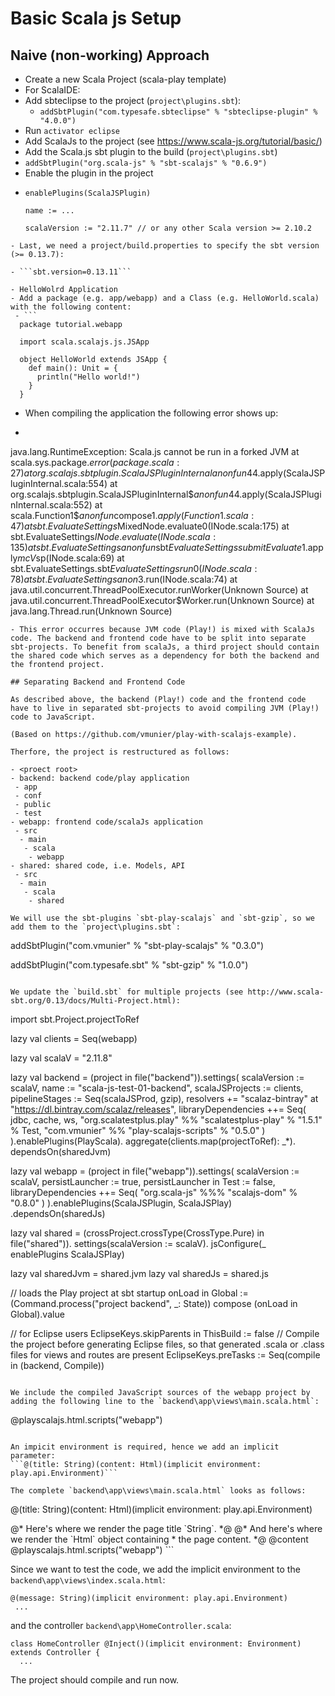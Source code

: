 # Basic Scala js Setup 

## Naive (non-working) Approach
- Create a new Scala Project (scala-play template)
- For ScalaIDE:
 - Add sbteclipse to the project (`project\plugins.sbt`):
   - ```addSbtPlugin("com.typesafe.sbteclipse" % "sbteclipse-plugin" % "4.0.0")```
 -  Run `activator eclipse`
- Add ScalaJs to the project (see https://www.scala-js.org/tutorial/basic/)
 - Add the Scala.js sbt plugin to the build (`project\plugins.sbt`)
  - ```addSbtPlugin("org.scala-js" % "sbt-scalajs" % "0.6.9")```
 - Enable the plugin in the project
  - ```
    enablePlugins(ScalaJSPlugin)

    name := ...

    scalaVersion := "2.11.7" // or any other Scala version >= 2.10.2
  ```
 - Last, we need a project/build.properties to specify the sbt version (>= 0.13.7):
 
  - ```sbt.version=0.13.11```
 
 - HelloWolrd Application
  - Add a package (e.g. app/webapp) and a Class (e.g. HelloWorld.scala) with the following content:
   - ```
    package tutorial.webapp
    
    import scala.scalajs.js.JSApp
    
    object HelloWorld extends JSApp {
      def main(): Unit = {
        println("Hello world!")
      }
    }
   ```
- When compiling the application the following error shows up:
 - ```
  java.lang.RuntimeException: Scala.js cannot be run in a forked JVM
        at scala.sys.package$.error(package.scala:27)
        at org.scalajs.sbtplugin.ScalaJSPluginInternal$$anonfun$44.apply(ScalaJSPluginInternal.scala:554)
        at org.scalajs.sbtplugin.ScalaJSPluginInternal$$anonfun$44.apply(ScalaJSPluginInternal.scala:552)
        at scala.Function1$$anonfun$compose$1.apply(Function1.scala:47)
        at sbt.EvaluateSettings$MixedNode.evaluate0(INode.scala:175)
        at sbt.EvaluateSettings$INode.evaluate(INode.scala:135)
        at sbt.EvaluateSettings$$anonfun$sbt$EvaluateSettings$$submitEvaluate$1.apply$mcV$sp(INode.scala:69)
        at sbt.EvaluateSettings.sbt$EvaluateSettings$$run0(INode.scala:78)
        at sbt.EvaluateSettings$$anon$3.run(INode.scala:74)
        at java.util.concurrent.ThreadPoolExecutor.runWorker(Unknown Source)
        at java.util.concurrent.ThreadPoolExecutor$Worker.run(Unknown Source)
        at java.lang.Thread.run(Unknown Source)
 ```
 - This error occurres because JVM code (Play!) is mixed with ScalaJs code. The backend and frontend code have to be split into separate sbt-projects. To benefit from scalaJs, a third project should contain the shared code which serves as a dependency for both the backend and the frontend project.
 
 ## Separating Backend and Frontend Code
 
 As described above, the backend (Play!) code and the frontend code have to live in separated sbt-projects to avoid compiling JVM (Play!) code to JavaScript.
 
(Based on https://github.com/vmunier/play-with-scalajs-example).

Therfore, the project is restructured as follows:

- <proect root>
 - backend: backend code/play application
  - app
  - conf
  - public
  - test
 - webapp: frontend code/scalaJs application
  - src
   - main
    - scala
     - webapp
 - shared: shared code, i.e. Models, API
  - src
   - main
    - scala
     - shared

We will use the sbt-plugins `sbt-play-scalajs` and `sbt-gzip`, so we add them to the `project\plugins.sbt`: 
```
addSbtPlugin("com.vmunier" % "sbt-play-scalajs" % "0.3.0")

addSbtPlugin("com.typesafe.sbt" % "sbt-gzip" % "1.0.0")
```

We update the `build.sbt` for multiple projects (see http://www.scala-sbt.org/0.13/docs/Multi-Project.html):
 ```
import sbt.Project.projectToRef

lazy val clients = Seq(webapp)

lazy val scalaV = "2.11.8"

lazy val backend = (project in file("backend")).settings(
  scalaVersion := scalaV,
  name := "scala-js-test-01-backend",
  scalaJSProjects := clients,
  pipelineStages := Seq(scalaJSProd, gzip),
  resolvers += "scalaz-bintray" at "https://dl.bintray.com/scalaz/releases",
	  libraryDependencies ++= Seq(
	  jdbc,
	  cache,
	  ws,
	  "org.scalatestplus.play" %% "scalatestplus-play" % "1.5.1" % Test,
	  "com.vmunier" %% "play-scalajs-scripts" % "0.5.0"
  )
).enablePlugins(PlayScala).
  aggregate(clients.map(projectToRef): _*).
  dependsOn(sharedJvm)
  
lazy val webapp = (project in file("webapp")).settings(
  scalaVersion := scalaV,
  persistLauncher := true,
  persistLauncher in Test := false,
  libraryDependencies ++= Seq(
    "org.scala-js" %%% "scalajs-dom" % "0.8.0"
  )
).enablePlugins(ScalaJSPlugin, ScalaJSPlay)
 .dependsOn(sharedJs)

lazy val shared = (crossProject.crossType(CrossType.Pure) in file("shared")).
  settings(scalaVersion := scalaV).
  jsConfigure(_ enablePlugins ScalaJSPlay)
  
lazy val sharedJvm = shared.jvm
lazy val sharedJs = shared.js

// loads the Play project at sbt startup
onLoad in Global := (Command.process("project backend", _: State)) compose (onLoad in Global).value

// for Eclipse users
EclipseKeys.skipParents in ThisBuild := false
// Compile the project before generating Eclipse files, so that generated .scala or .class files for views and routes are present
EclipseKeys.preTasks := Seq(compile in (backend, Compile))
 ```
 
 We include the compiled JavaScript sources of the webapp project by adding the following line to the `backend\app\views\main.scala.html`:
 ```
 @playscalajs.html.scripts("webapp")
 ```
 
 An impicit environment is required, hence we add an implicit parameter:
 ```@(title: String)(content: Html)(implicit environment: play.api.Environment)```
 
 The complete `backend\app\views\main.scala.html` looks as follows:
 ```
 @(title: String)(content: Html)(implicit environment: play.api.Environment)

<!DOCTYPE html>
<html lang="en">
    <head>
        @* Here's where we render the page title `String`. *@
        <title>@title</title>
        <link rel="stylesheet" media="screen" href="@routes.Assets.versioned("stylesheets/main.css")">
        <link rel="shortcut icon" type="image/png" href="@routes.Assets.versioned("images/favicon.png")">
        <script src="@routes.Assets.versioned("javascripts/hello.js")" type="text/javascript"></script>
    </head>
    <body>
        @* And here's where we render the `Html` object containing
         * the page content. *@
        @content
        @playscalajs.html.scripts("webapp")
    </body>
</html>
 ```
 
 Since we want to test the code, we add the implicit environment to the `backend\app\views\index.scala.html`:
 ```
 @(message: String)(implicit environment: play.api.Environment)
  ...
 ````
 and the controller `backend\app\HomeController.scala`:
 ```
 class HomeController @Inject()(implicit environment: Environment) extends Controller {
   ...
 ```
 
 The project should compile and run now.